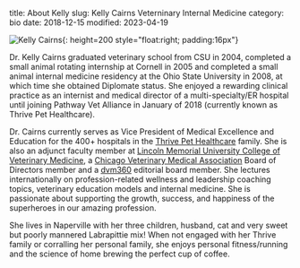 title: About Kelly
slug: Kelly Cairns Veterninary Internal Medicine
category: bio
date: 2018-12-15
modified: 2023-04-19

![Kelly Cairns]({static}/images/2018/kellycairns.jpg){: height=200 style="float:right; padding:16px"}

Dr. Kelly Cairns graduated veterinary school from CSU in 2004, completed a small animal rotating internship at Cornell in 2005 and completed a small animal internal medicine residency at the Ohio State University in 2008, at which time she obtained Diplomate status. She enjoyed a rewarding clinical practice as an internist and medical director of a multi-specialty/ER hospital until joining Pathway Vet Alliance in January of 2018 (currently known as Thrive Pet Healthcare).

Dr. Cairns currently serves as Vice President of Medical Excellence and Education for the 400+ hospitals in the [Thrive Pet Healthcare](https://www.thrivepetcare.com) family.  She is also an adjunct faculty member at [Lincoln Memorial University College of Veterinary Medicine](https://www.lmunet.edu/college-of-veterinary-medicine/index), a [Chicago Veterinary Medical Association](https://www.chicagovma.org) Board of Directors member and a [dvm360](https://dvm360.com) editorial board member. She lectures internationally on profession-related wellness and leadership coaching topics, veterinary education models and internal medicine.  She is passionate about supporting the growth, success, and happiness of the superheroes in our amazing profession. 

She lives in Naperville with her three children, husband, cat and very sweet but poorly mannered Labrapittie mix! When not engaged with her Thrive family or corralling her personal family, she enjoys personal fitness/running and the science of home brewing the perfect cup of coffee. 


